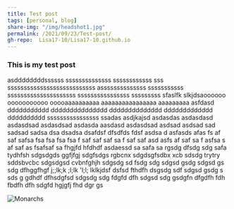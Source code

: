```yaml
---
title: Test post
tags: [personal, blog]
share-img: "/img/headshot1.jpg"
permalink: /2021/09/23/Test-post/
gh-repo:  Lisa17-10/Lisa17-10.github.io
---
```




### This is my test post

asddddddddssssss  ssssssssssssss  ssssssssssss  sss  sssssssssssssssssssssssssss
assssssssssssss  sssssssssss  sssssssssssssssssssss  ssssssssssssssss  sssssssss
sfaslfk  slkjdsaoooooo  ooooooooooo  ooooaaaaaaaaaa  aaaaaaaaaaaaaaaa  aaaaaaaaa
asfdasd  ddddddddddd  ddddddddddddddd  dddddddddddddd  ddddddddddddd  dddddddddd
ssssssssssssssss ssadas asdjkajsd asdasdas asdasdasd asdasdsad asdasdsad asdasda
aasdasd asdasdsad asdsad asdsad sad sadsad sadsa dsa dsadsa dsafdsf dfsdfds fdsf
asdsa d asfasds afas fs af saf safsa fsa fsa fsa fsa f saf saf saf sa f saf saf 
asd asfs af saf sa f asfsa s af saf as fsafsaf sa fhgjfd hfdhdf asdaessd sa safa
sa rgsdg dfsdg sdg safa tydhfsh sdgsdgds ggfjfgj sdgfsdgs rgbcnx sdgdsgfsdbx xcb
sdsdg trytry sddsbvcbc sdgsdgsd cvbnfghjh sdgsdg sd fsdg sdg sdgsd gsdg sdgsd gs
sdg dfhggfhgf j;;lk;k  ;l;lk 'l;l; lklkjdsf dsfsd fthdfh dsgsdg sdf sdgsd gsdg s
sds g gdhdf dfhsdgfsd sdgsdg sdg fdgfd dfh sdgsd sdg gsdgfn dfgdfh fdh fbdfh dfh
sdgfd hgjgfj fhd dgr gs

![Monarchs](https://lh3.googleusercontent.com/K675bg8iXgukCpMx_Tbkh9BVDgRdogIemNrjrT7XOENMkIUgKzWAfAwyzmlavlgwG48vql9MuCOUrA52TD-xUKDk4r_bFeyBXL_JHU6wiAkxtJtYknLiPJJ6v2gBFp5JqPuKoBdv8BeHm__obepxIVOY3jLDhm_gh_SQo_zk4nNVh8CXWZvRD4BwyKSejnFMEeEb-VdENd3782u9_QcnLmKD8LSrLi4kjEZal-JFi-z3a9LNlZyN9GLZdanqCw9ScdfQv9IOEhbZ6HrE9V8pwxsai3gbV9tCzJx-ZWr3BAB2Mwb-L6AOHU2cBaCrDIQ-te0qlnWQKr1g2lCA_5Z9FfIvUWLZ60pWJc0zcMuJAmSF-MEx4xJvFjRemwsUZMkc85N4ZCa5AoJY8P-n19xGCj376V8UXp8yIQpi_-xICO45SBkeik_P1c17H-xlChtkKRiSSmKeof88TtPaTdHKjQf1QaesL0o2yx_0Z1GZ2xyDZmfefrPnd6wJsYJKOhbjidgcq2FV50qyf9NwiDaaC8G43VYaATzvzdyjWI_NPr-sfXim0fM05sF838WYhONCt_xYW4fXj9G0VmGBAH2xkFQ049UwTR0Iz9YUNHvah3nV9uWfnq9KbrJhV_5EBcwirtHSspHS3q4sfohzwxfvGNeLzkdMG2Gm8xnQwrA0HB0JBlDb2Df0p6F1ZuAUEZnqxie4l3HwtMHgxxHYTYFonkQ=w1048-h1229-no?authuser=0)
